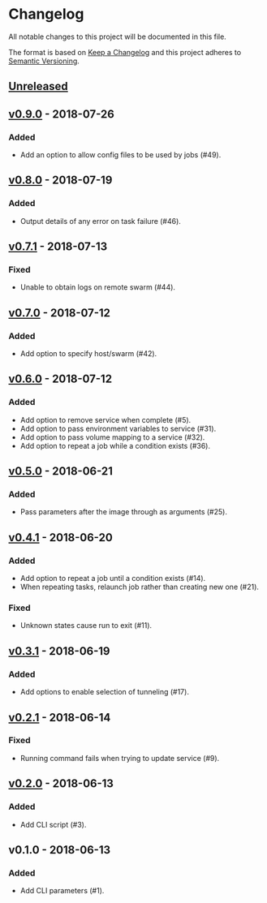 # Changelog
All notable changes to this project will be documented in this file.

The format is based on [Keep a Changelog](https://keepachangelog.com/en/1.0.0/)
and this project adheres to [Semantic Versioning](https://semver.org/spec/v2.0.0.html).

## [Unreleased]

## [v0.9.0] - 2018-07-26
### Added
- Add an option to allow config files to be used by jobs (#49).

## [v0.8.0] - 2018-07-19
### Added
- Output details of any error on task failure (#46).

## [v0.7.1] - 2018-07-13
### Fixed
- Unable to obtain logs on remote swarm (#44).

## [v0.7.0] - 2018-07-12
### Added
- Add option to specify host/swarm (#42).

## [v0.6.0] - 2018-07-12
### Added
- Add option to remove service when complete (#5).
- Add option to pass environment variables to service (#31).
- Add option to pass volume mapping to a service (#32).
- Add option to repeat a job while a condition exists (#36).

## [v0.5.0] - 2018-06-21
### Added
- Pass parameters after the image through as arguments (#25).

## [v0.4.1] - 2018-06-20
### Added
- Add option to repeat a job until a condition exists (#14).
- When repeating tasks, relaunch job rather than creating new one (#21).
### Fixed
- Unknown states cause run to exit (#11).

## [v0.3.1] - 2018-06-19
### Added
- Add options to enable selection of tunneling (#17).

## [v0.2.1] - 2018-06-14
### Fixed
- Running command fails when trying to update service (#9).

## [v0.2.0] - 2018-06-13
### Added
- Add CLI script (#3).

## v0.1.0 - 2018-06-13
### Added
- Add CLI parameters (#1).

[v0.2.0]: https://github.com/markbirbeck/docker-job/compare/v0.1.0...v0.2.0
[v0.2.1]: https://github.com/markbirbeck/docker-job/compare/v0.2.0...v0.2.1
[v0.3.1]: https://github.com/markbirbeck/docker-job/compare/v0.2.1...v0.3.1
[v0.4.1]: https://github.com/markbirbeck/docker-job/compare/v0.3.1...v0.4.1
[v0.5.0]: https://github.com/markbirbeck/docker-job/compare/v0.4.1...v0.5.0
[v0.6.0]: https://github.com/markbirbeck/docker-job/compare/v0.5.0...v0.6.0
[v0.7.0]: https://github.com/markbirbeck/docker-job/compare/v0.6.0...v0.7.0
[v0.7.1]: https://github.com/markbirbeck/docker-job/compare/v0.7.0...v0.7.1
[v0.8.0]: https://github.com/markbirbeck/docker-job/compare/v0.7.0...v0.8.0
[v0.9.0]: https://github.com/markbirbeck/docker-job/compare/v0.8.0...v0.9.0
[Unreleased]: https://github.com/markbirbeck/docker-job/compare/v0.9.0...HEAD
